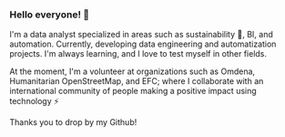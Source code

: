 ### Hello everyone! 👋

I'm a data analyst specialized in areas such as sustainability 🌱, BI, and automation. Currently, developing data engineering and automatization projects. I'm always learning, and I love to test myself in other fields.

At the moment, I'm a volunteer at organizations such as Omdena, Humanitarian OpenStreetMap, and EFC; where I collaborate with an international community of people making a positive impact using technology ⚡

Thanks you to drop by my Github!

<!--
**fserrey/fserrey** is a ✨ _special_ ✨ repository because its `README.md` (this file) appears on your GitHub profile.

Here are some ideas to get you started:

- 🔭 I’m currently working on ...
- 🌱 I’m currently learning ...
- 👯 I’m looking to collaborate on ...
- 🤔 I’m looking for help with ...
- 💬 Ask me about ...
- 📫 How to reach me: ...
- 😄 Pronouns: ...
- ⚡ Fun fact: ...
-->
